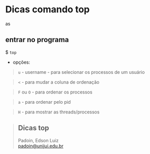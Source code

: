 # Dicas comando top

as


 

## entrar no programa

$ `top`


* opções:

> `u` - username - para selecionar os processos de um usuário  

> `<` - para mudar a coluna de ordenação  

> `F` ou `O` - para ordenar os processos  

> `a` - para ordenar pelo pid  

> `H` - para mostrar as threads/processos  

 


 


> ## Dicas top  
> Padoin, Edson Luiz  
> padoin@unijui.edu.br
